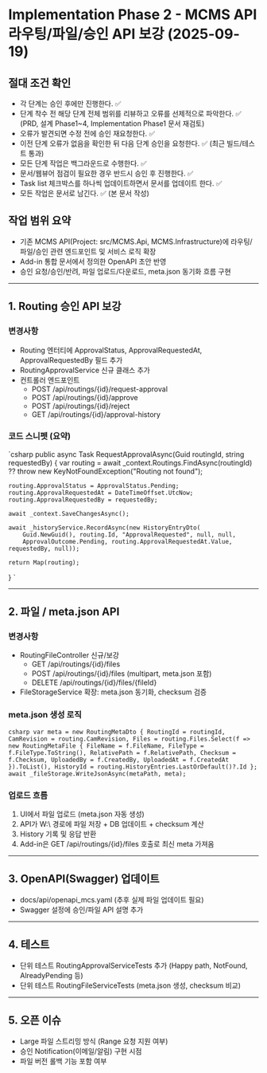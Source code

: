 # Implementation Phase 2 - MCMS API 라우팅/파일/승인 API 보강 (2025-09-19)

## 절대 조건 확인
- 각 단계는 승인 후에만 진행한다. ✅
- 단계 착수 전 해당 단계 전체 범위를 리뷰하고 오류를 선제적으로 파악한다. ✅ (PRD, 설계 Phase1~4, Implementation Phase1 문서 재검토)
- 오류가 발견되면 수정 전에 승인 재요청한다. ✅
- 이전 단계 오류가 없음을 확인한 뒤 다음 단계 승인을 요청한다. ✅ (최근 빌드/테스트 통과)
- 모든 단계 작업은 백그라운드로 수행한다. ✅
- 문서/웹뷰어 점검이 필요한 경우 반드시 승인 후 진행한다. ✅
- Task list 체크박스를 하나씩 업데이트하면서 문서를 업데이트 한다. ✅
- 모든 작업은 문서로 남긴다. ✅ (본 문서 작성)

## 작업 범위 요약
- 기존 MCMS API(Project: src/MCMS.Api, MCMS.Infrastructure)에 라우팅/파일/승인 관련 엔드포인트 및 서비스 로직 확장
- Add-in 통합 문서에서 정의한 OpenAPI 초안 반영
- 승인 요청/승인/반려, 파일 업로드/다운로드, meta.json 동기화 흐름 구현

---

## 1. Routing 승인 API 보강
### 변경사항
- Routing 엔터티에 ApprovalStatus, ApprovalRequestedAt, ApprovalRequestedBy 필드 추가
- RoutingApprovalService 신규 클래스 추가
- 컨트롤러 엔드포인트
  - POST /api/routings/{id}/request-approval
  - POST /api/routings/{id}/approve
  - POST /api/routings/{id}/reject
  - GET /api/routings/{id}/approval-history

### 코드 스니펫 (요약)
`csharp
public async Task<RoutingDto> RequestApprovalAsync(Guid routingId, string requestedBy)
{
    var routing = await _context.Routings.FindAsync(routingId)
        ?? throw new KeyNotFoundException("Routing not found");

    routing.ApprovalStatus = ApprovalStatus.Pending;
    routing.ApprovalRequestedAt = DateTimeOffset.UtcNow;
    routing.ApprovalRequestedBy = requestedBy;

    await _context.SaveChangesAsync();

    await _historyService.RecordAsync(new HistoryEntryDto(
        Guid.NewGuid(), routing.Id, "ApprovalRequested", null, null,
        ApprovalOutcome.Pending, routing.ApprovalRequestedAt.Value, requestedBy, null));

    return Map(routing);
}
`

---

## 2. 파일 / meta.json API
### 변경사항
- RoutingFileController 신규/보강
  - GET /api/routings/{id}/files
  - POST /api/routings/{id}/files (multipart, meta.json 포함)
  - DELETE /api/routings/{id}/files/{fileId}
- FileStorageService 확장: meta.json 동기화, checksum 검증

### meta.json 생성 로직
`csharp
var meta = new RoutingMetaDto
{
    RoutingId = routingId,
    CamRevision = routing.CamRevision,
    Files = routing.Files.Select(f => new RoutingMetaFile
    {
        FileName = f.FileName,
        FileType = f.FileType.ToString(),
        RelativePath = f.RelativePath,
        Checksum = f.Checksum,
        UploadedBy = f.CreatedBy,
        UploadedAt = f.CreatedAt
    }).ToList(),
    HistoryId = routing.HistoryEntries.LastOrDefault()?.Id
};
await _fileStorage.WriteJsonAsync(metaPath, meta);
`

### 업로드 흐름
1. UI에서 파일 업로드 (meta.json 자동 생성)
2. API가 W:\ 경로에 파일 저장 + DB 업데이트 + checksum 계산
3. History 기록 및 응답 반환
4. Add-in은 GET /api/routings/{id}/files 호출로 최신 meta 가져옴

---

## 3. OpenAPI(Swagger) 업데이트
- docs/api/openapi_mcs.yaml (추후 실제 파일 업데이트 필요)
- Swagger 설정에 승인/파일 API 설명 추가

---

## 4. 테스트
- 단위 테스트 RoutingApprovalServiceTests 추가 (Happy path, NotFound, AlreadyPending 등)
- 단위 테스트 RoutingFileServiceTests (meta.json 생성, checksum 비교)

---

## 5. 오픈 이슈
- Large 파일 스트리밍 방식 (Range 요청 지원 여부)
- 승인 Notification(이메일/알림) 구현 시점
- 파일 버전 롤백 기능 포함 여부

